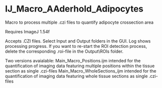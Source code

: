# IJ_Macro_AAderhold_Adipocytes
Macro to process multiple .czi files to quantify adipocyte crossection area

Requires ImageJ 1.54f

Accepts .CZI files. Select Input and Output folders in the GUI. Log shows processing progress.
If you want to re-start the ROI detection process, delete the corresponding .roi-file in the Output\ROIs folder.

Two versions avaialable: 
Main_Macro_Positions.ijm intended for the quantification of imaging data featuring multiple positions within the tissue section as single .czi-files
Main_Macro_WholeSections_ijm intended for the quantification of imaging data featuring whole tissue sections as single .czi-files
